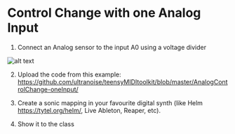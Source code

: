 # Control Change with one Analog Input

1) Connect an Analog sensor to the input A0 using a voltage divider

![alt text](https://electropeak.com/learn/wp-content/uploads/2020/10/LDR-wire.jpg)

2) Upload the code from this example: https://github.com/ultranoise/teensyMIDItoolkit/blob/master/AnalogControlChange-oneInput/

3) Create a sonic mapping in your favourite digital synth (like Helm https://tytel.org/helm/, Live Ableton, Reaper, etc).

4) Show it to the class
